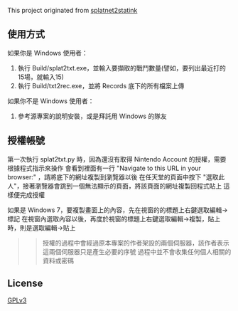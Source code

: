 ﻿This project originated from [splatnet2statink](https://github.com/frozenpandaman/splatnet2statink)

## 使用方式

如果你是 Windows 使用者：
1. 執行 Build/splat2txt.exe，並輸入要擷取的戰鬥數量(譬如，要列出最近打的15場，就輸入15)
2. 執行 Build/txt2rec.exe，並將 Records 底下的所有檔案上傳

如果你不是 Windows 使用者：
1. 參考源專案的說明安裝，或是拜託用 Windows 的隊友

## 授權帳號

第一次執行 splat2txt.py 時，因為還沒有取得 Nintendo Account 的授權，需要根據程式指示來操作
會看到裡面有一行 "Navigate to this URL in your browser:" ，請將底下的網址複製到瀏覽器以後
在任天堂的頁面中按下 "選取此人"，接著瀏覽器會跳到一個無法顯示的頁面，將該頁面的網址複製回程式貼上
這樣便完成授權

如果是 Windows 7，要複製畫面上的內容，先在視窗的的標題上右鍵選取編輯->標記
在視窗內選取內容以後，再度於視窗的標題上右鍵選取編輯->複製，貼上時，則是選取編輯->貼上

>> 授權的過程中會經過原本專案的作者架設的兩個伺服器，該作者表示這兩個伺服器只是產生必要的序號
>> 過程中並不會收集任何個人相關的資料或密碼

## License

[GPLv3](https://www.gnu.org/licenses/gpl-3.0.html)
